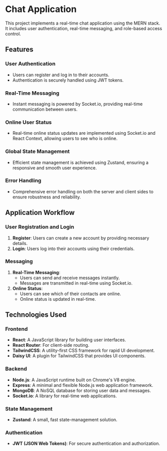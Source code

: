# Chat Application

This project implements a real-time chat application using the MERN stack. It includes user authentication, real-time messaging, and role-based access control.


## Features

### User Authentication
- Users can register and log in to their accounts.
- Authentication is securely handled using JWT tokens.

### Real-Time Messaging
- Instant messaging is powered by Socket.io, providing real-time communication between users.

### Online User Status
- Real-time online status updates are implemented using Socket.io and React Context, allowing users to see who is online.

### Global State Management
- Efficient state management is achieved using Zustand, ensuring a responsive and smooth user experience.

### Error Handling
- Comprehensive error handling on both the server and client sides to ensure robustness and reliability.

## Application Workflow

### User Registration and Login
1. **Register**: Users can create a new account by providing necessary details.
2. **Login**: Users log into their accounts using their credentials.

### Messaging
1. **Real-Time Messaging**: 
   - Users can send and receive messages instantly.
   - Messages are transmitted in real-time using Socket.io.
2. **Online Status**: 
   - Users can see which of their contacts are online.
   - Online status is updated in real-time.

## Technologies Used

### Frontend
- **React**: A JavaScript library for building user interfaces.
- **React Router**: For client-side routing.
- **TailwindCSS**: A utility-first CSS framework for rapid UI development.
- **Daisy UI**: A plugin for TailwindCSS that provides UI components.

### Backend
- **Node.js**: A JavaScript runtime built on Chrome's V8 engine.
- **Express**: A minimal and flexible Node.js web application framework.
- **MongoDB**: A NoSQL database for storing user data and messages.
- **Socket.io**: A library for real-time web applications.

### State Management
- **Zustand**: A small, fast state-management solution.

### Authentication
- **JWT (JSON Web Tokens)**: For secure authentication and authorization.

